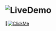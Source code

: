 # ![LiveDemo](https://img.shields.io/badge/WatchLiveDemo-05122A?style=flat&color=yellow)   

:round_pushpin:[![ClickMe](https://img.shields.io/badge/ClickMe-05122A?style=flat&logo=clickme)](https://jeelgajera.github.io/JavaScript_Projects/P3_Reviews/index.html)
